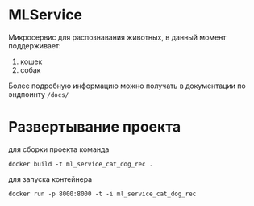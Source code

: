 # MLService

Микросервис для распознавания животных, в данный момент поддерживает:
1) кошек
2) собак

Более подробную информацию можно получать в документации по эндпоинту ```/docs/```

# Развертывание проекта

для сборки проекта команда

```docker build -t ml_service_cat_dog_rec .```

для запуска контейнера

```docker run -p 8000:8000 -t -i ml_service_cat_dog_rec```